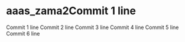 # aaas_zama2Commit 1 line
Commit 1 line
Commit 2 line
Commit 3 line
Commit 4 line
Commit 5 line
Commit 6 line
